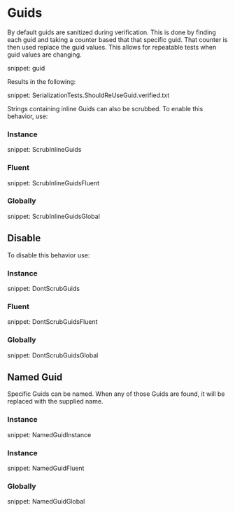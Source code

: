 # Guids

By default guids are sanitized during verification. This is done by finding each guid and taking a counter based that that specific guid. That counter is then used replace the guid values. This allows for repeatable tests when guid values are changing.

snippet: guid

Results in the following:

snippet: SerializationTests.ShouldReUseGuid.verified.txt

Strings containing inline Guids can also be scrubbed. To enable this behavior, use:


### Instance

snippet: ScrubInlineGuids


### Fluent

snippet: ScrubInlineGuidsFluent


### Globally

snippet: ScrubInlineGuidsGlobal


## Disable

To disable this behavior use:


### Instance

snippet: DontScrubGuids


### Fluent

snippet: DontScrubGuidsFluent


### Globally

snippet: DontScrubGuidsGlobal


## Named Guid

Specific Guids can be named. When any of those Guids are found, it will be replaced with the supplied name.


### Instance

snippet: NamedGuidInstance


### Instance

snippet: NamedGuidFluent


### Globally

snippet: NamedGuidGlobal